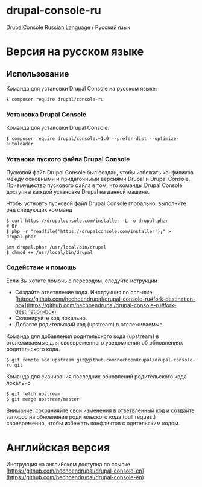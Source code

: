 # drupal-console-ru
DrupalConsole Russian Language / Pусский язык

# Версия на русском языке

## Использование

Команда для установки Drupal Console на русском языке:

```
$ composer require drupal/console-ru
```

### Установка Drupal Console

Команда для установки Drupal Console:

```
$ composer require drupal/console:~1.0 --prefer-dist --optimize-autoloader
```

### Устанока пуского файла Drupal Console

Пусковой файл Drupal Console был создан, чтобы избежать конфиликов между основными и придаточными версиями Drupal и Drupal Console. Приемущество пускового файла в том, что команды Drupal Console доступны каждой установке Drupal на данной машине.

Чтобы устновть пусковой файл Drupal Console глобально, выполните ряд следующих комманд

```
$ curl https://drupalconsole.com/installer -L -o drupal.phar
# Or 
$ php -r "readfile('https://drupalconsole.com/installer');" > drupal.phar

$mv drupal.phar /usr/local/bin/drupal
$ chmod +x /usr/local/bin/drupal
```

### Содействие и помощь

Если Вы хотите помочь с переводом, следуйте иструкции

- Создайте ответвление кода. Инструкция по сслылке [https://github.com/hechoendrupal/drupal-console-ru#fork-destination-box](https://github.com/hechoendrupal/drupal-console-ru#fork-destination-box)
- Склонируйте код локально.
- Добавте родительский код (upstream) в отслеживаемые

Команда для добавления родительского кода (upstream) в отслеживаемые для своевременного уведомления об обновлениях родительского кода.

```
$ git remote add upstream git@github.com:hechoendrupal/drupal-console-ru.git
```

Команда для скачивания последних обновлений родительского кода локально

```
$ git fetch upstream
$ git merge upstream/master
```

Внимание: сохранияйте свои изменения в ответвленный код и создайте запорос на обновление родительского кода (pull request) своевременно, чтобы избежать конфликтов с одительским кодом.

# Английская версия

Инструкция на английском доступна по ссылке [https://github.com/hechoendrupal/drupal-console-en](https://github.com/hechoendrupal/drupal-console-en)
